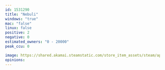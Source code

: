 ```yaml
---
id: 1531290
title: "Nebuli"
windows: "true"
mac: "false"
linux: false
positive: 2
negative: 0
estimated_owners: "0 - 20000"
peak_ccu: 0

image: https://shared.akamai.steamstatic.com/store_item_assets/steam/apps/1531290/header.jpg?t=1613491986
opinions:
---
```

